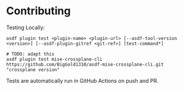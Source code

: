 # Contributing
Testing Locally:

```shell
asdf plugin test <plugin-name> <plugin-url> [--asdf-tool-version <version>] [--asdf-plugin-gitref <git-ref>] [test-command*]

# TODO: adapt this
asdf plugin test mise-crossplane-cli https://github.com/BigGold1310/asdf-mise-crossplane-cli.git "crossplane version"
```

Tests are automatically run in GitHub Actions on push and PR.
